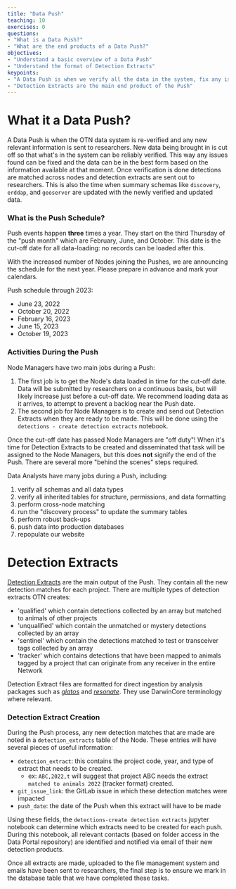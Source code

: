 ```yaml
---
title: "Data Push"
teaching: 10
exercises: 0
questions:
- "What is a Data Push?"
- "What are the end products of a Data Push?"
objectives:
- "Understand a basic overview of a Data Push"
- "Understand the format of Detection Extracts"
keypoints:
- "A Data Push is when we verify all the data in the system, fix any issues, and then provide detection matches to researchers"
- "Detection Extracts are the main end product of the Push"
---
```


# What it a Data Push?

A Data Push is when the OTN data system is re-verified and any new relevant information is sent to researchers. New data being brought in is cut off so that what's in the system can be reliably verified. This way any issues found can be fixed and the data can be in the best form based on the information available at that moment. Once verification is done detections are matched across nodes and detection extracts are sent out to researchers. This is also the time when summary schemas like `discovery`, `erddap`, and `geoserver` are updated with the newly verified and updated data.

### What is the Push Schedule?

Push events happen **three** times a year. They start on the third Thursday of the "push month" which are February, June, and October. This date is the cut-off date for all data-loading: no records can be loaded after this.

With the increased number of Nodes joining the Pushes, we are announcing the schedule for the next year. Please prepare in advance and mark your calendars.

Push schedule through 2023:
- June 23, 2022
- October 20, 2022
- February 16, 2023
- June 15, 2023
- October 19, 2023

### Activities During the Push

Node Managers have two main jobs during a Push:
1. The first job is to get the Node's data loaded in time for the cut-off date. Data will be submitted by researchers on a continuous basis, but will likely increase just before a cut-off date. We recommend loading data as it arrives, to attempt to prevent a backlog near the Push date.
1. The second job for Node Managers is to create and send out Detection Extracts when they are ready to be made. This will be done using the `detections - create detection extracts` notebook.

Once the cut-off date has passed Node Managers are "off duty"! When it's time for Detection Extracts to be created and disseminated that task will be assigned to the Node Managers, but this does **not** signify the end of the Push. There are several more "behind the scenes" steps required.

Data Analysts have many jobs during a Push, including:
1. verify all schemas and all data types
1. verify all inherited tables for structure, permissions, and data formatting
1. perform cross-node matching
1. run the "discovery process" to update the summary tables
1. perform robust back-ups
1. push data into production databases
1. repopulate our website

# Detection Extracts

[Detection Extracts](https://members.oceantrack.org/data/otn-detection-extract-documentation-matched-to-animals) are the main output of the Push. They contain all the new detection matches for each project. There are multiple types of detection extracts OTN creates:
- 'qualified' which contain detections collected by an array but matched to animals of other projects
- 'unqualified' which contain the unmatched or mystery detections collected by an array
- 'sentinel' which contain the detections matched to test or transceiver tags collected by an array
- 'tracker' which contains detections that have been mapped to animals tagged by a project that can originate from any receiver in the entire Network

Detection Extract files are formatted for direct ingestion by analysis packages such as [*glatos*](https://github.com/ocean-tracking-network/glatos) and [*resonate*](https://gitlab.oceantrack.org/otndc/resonate). They use DarwinCore terminology where relevant.


### Detection Extract Creation

During the Push process, any new detection matches that are made are noted in a `detection_extracts` table of the Node. These entries will have several pieces of useful information:
- `detection_extract`: this contains the project code, year, and type of extract that needs to be created.
    * ex: `ABC,2022,t` will suggest that project ABC needs the extract `matched to animals 2022` (tracker format) created.
- `git_issue_link`: the GitLab issue in which these detection matches were impacted
- `push_date`: the date of the Push when this extract will have to be made

Using these fields, the `detections-create detection extracts` jupyter notebook can determine which extracts need to be created for each push. During this notebook, all relevant contacts (based on folder access in the Data Portal repository) are identified and notified via email of their new detection products.

Once all extracts are made, uploaded to the file management system and emails have been sent to researchers, the final step is to ensure we mark in the database table that we have completed these tasks. 
